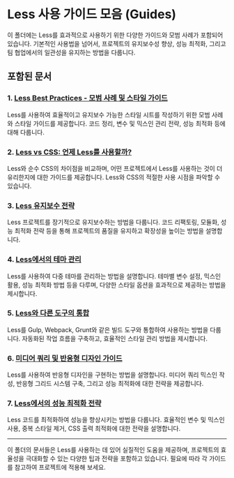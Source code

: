 # Less 사용 가이드 모음 (Guides)

이 폴더에는 Less를 효과적으로 사용하기 위한 다양한 가이드와 모범 사례가 포함되어 있습니다. 기본적인 사용법을 넘어서, 프로젝트의 유지보수성 향상, 성능 최적화, 그리고 팀 협업에서의 일관성을 유지하는 방법을 다룹니다.

## 포함된 문서

### 1. [Less Best Practices - 모범 사례 및 스타일 가이드](01-best-practices.md)
Less를 사용하여 효율적이고 유지보수 가능한 스타일 시트를 작성하기 위한 모범 사례와 스타일 가이드를 제공합니다. 코드 정리, 변수 및 믹스인 관리 전략, 성능 최적화 등에 대해 다룹니다.

### 2. [Less vs CSS: 언제 Less를 사용할까?](02-less-vs-css.md)
Less와 순수 CSS의 차이점을 비교하며, 어떤 프로젝트에서 Less를 사용하는 것이 더 유리한지에 대한 가이드를 제공합니다. Less와 CSS의 적절한 사용 시점을 파악할 수 있습니다.

### 3. [Less 유지보수 전략](03-maintenance-strategies.md)
Less 프로젝트를 장기적으로 유지보수하는 방법을 다룹니다. 코드 리팩토링, 모듈화, 성능 최적화 전략 등을 통해 프로젝트의 품질을 유지하고 확장성을 높이는 방법을 설명합니다.

### 4. [Less에서의 테마 관리](04-theme-management.md)
Less를 사용하여 다중 테마를 관리하는 방법을 설명합니다. 테마별 변수 설정, 믹스인 활용, 성능 최적화 방법 등을 다루며, 다양한 스타일 옵션을 효과적으로 제공하는 방법을 제시합니다.

### 5. [Less와 다른 도구의 통합](05-integration-with-tools.md)
Less를 Gulp, Webpack, Grunt와 같은 빌드 도구와 통합하여 사용하는 방법을 다룹니다. 자동화된 작업 흐름을 구축하고, 효율적인 스타일 관리 방법을 제시합니다.

### 6. [미디어 쿼리 및 반응형 디자인 가이드](06-responsive-design.md)
Less를 사용하여 반응형 디자인을 구현하는 방법을 설명합니다. 미디어 쿼리 믹스인 작성, 반응형 그리드 시스템 구축, 그리고 성능 최적화에 대한 전략을 제공합니다.

### 7. [Less에서의 성능 최적화 전략](07-performance-optimization.md)
Less 코드를 최적화하여 성능을 향상시키는 방법을 다룹니다. 효율적인 변수 및 믹스인 사용, 중복 스타일 제거, CSS 출력 최적화에 대한 전략을 설명합니다.

---

이 폴더의 문서들은 Less를 사용하는 데 있어 실질적인 도움을 제공하며, 프로젝트의 효율성을 극대화할 수 있는 다양한 팁과 전략을 포함하고 있습니다. 필요에 따라 각 가이드를 참고하여 프로젝트에 적용해 보세요.
